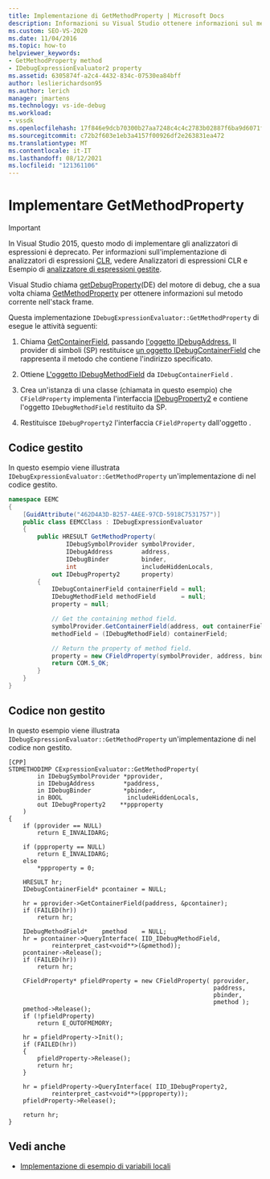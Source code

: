 ```yaml
---
title: Implementazione di GetMethodProperty | Microsoft Docs
description: Informazioni su Visual Studio ottenere informazioni sul metodo corrente nel stack frame usando GetDebugProperty del motore di debug.
ms.custom: SEO-VS-2020
ms.date: 11/04/2016
ms.topic: how-to
helpviewer_keywords:
- GetMethodProperty method
- IDebugExpressionEvaluator2 property
ms.assetid: 6305874f-a2c4-4432-834c-07530ea84bff
author: leslierichardson95
ms.author: lerich
manager: jmartens
ms.technology: vs-ide-debug
ms.workload:
- vssdk
ms.openlocfilehash: 17f846e9dcb70300b27aa7248c4c4c2783b02887f6ba9d6071f636cbf48b78b0
ms.sourcegitcommit: c72b2f603e1eb3a4157f00926df2e263831ea472
ms.translationtype: MT
ms.contentlocale: it-IT
ms.lasthandoff: 08/12/2021
ms.locfileid: "121361106"
---
```

# <a name="implement-getmethodproperty"></a>Implementare GetMethodProperty
> [!IMPORTANT]
> In Visual Studio 2015, questo modo di implementare gli analizzatori di espressioni è deprecato. Per informazioni sull'implementazione di analizzatori di espressioni [CLR,](https://github.com/Microsoft/ConcordExtensibilitySamples/wiki/CLR-Expression-Evaluators) vedere Analizzatori di espressioni CLR e Esempio di [analizzatore di espressioni gestite](https://github.com/Microsoft/ConcordExtensibilitySamples/wiki/Managed-Expression-Evaluator-Sample).

Visual Studio chiama [getDebugProperty](../../extensibility/debugger/reference/idebugstackframe2-getdebugproperty.md)(DE) del motore di debug, che a sua volta chiama [GetMethodProperty](../../extensibility/debugger/reference/idebugexpressionevaluator-getmethodproperty.md) per ottenere informazioni sul metodo corrente nell'stack frame.

Questa implementazione `IDebugExpressionEvaluator::GetMethodProperty` di esegue le attività seguenti:

1. Chiama [GetContainerField](../../extensibility/debugger/reference/idebugsymbolprovider-getcontainerfield.md), passando [l'oggetto IDebugAddress.](../../extensibility/debugger/reference/idebugaddress.md) Il provider di simboli (SP) restituisce [un oggetto IDebugContainerField](../../extensibility/debugger/reference/idebugcontainerfield.md) che rappresenta il metodo che contiene l'indirizzo specificato.

2. Ottiene [L'oggetto IDebugMethodField](../../extensibility/debugger/reference/idebugmethodfield.md) da `IDebugContainerField` .

3. Crea un'istanza di una classe (chiamata in questo esempio) che `CFieldProperty` implementa l'interfaccia [IDebugProperty2](../../extensibility/debugger/reference/idebugproperty2.md) e contiene l'oggetto `IDebugMethodField` restituito da SP.

4. Restituisce `IDebugProperty2` l'interfaccia `CFieldProperty` dall'oggetto .

## <a name="managed-code"></a>Codice gestito
In questo esempio viene illustrata `IDebugExpressionEvaluator::GetMethodProperty` un'implementazione di nel codice gestito.

```csharp
namespace EEMC
{
    [GuidAttribute("462D4A3D-B257-4AEE-97CD-5918C7531757")]
    public class EEMCClass : IDebugExpressionEvaluator
    {
        public HRESULT GetMethodProperty(
                IDebugSymbolProvider symbolProvider,
                IDebugAddress        address,
                IDebugBinder         binder,
                int                  includeHiddenLocals,
            out IDebugProperty2      property)
        {
            IDebugContainerField containerField = null;
            IDebugMethodField methodField       = null;
            property = null;

            // Get the containing method field.
            symbolProvider.GetContainerField(address, out containerField);
            methodField = (IDebugMethodField) containerField;

            // Return the property of method field.
            property = new CFieldProperty(symbolProvider, address, binder, methodField);
            return COM.S_OK;
        }
    }
}
```

## <a name="unmanaged-code"></a>Codice non gestito
In questo esempio viene illustrata `IDebugExpressionEvaluator::GetMethodProperty` un'implementazione di nel codice non gestito.

```
[CPP]
STDMETHODIMP CExpressionEvaluator::GetMethodProperty(
        in IDebugSymbolProvider *pprovider,
        in IDebugAddress        *paddress,
        in IDebugBinder         *pbinder,
        in BOOL                  includeHiddenLocals,
        out IDebugProperty2    **ppproperty
    )
{
    if (pprovider == NULL)
        return E_INVALIDARG;

    if (ppproperty == NULL)
        return E_INVALIDARG;
    else
        *ppproperty = 0;

    HRESULT hr;
    IDebugContainerField* pcontainer = NULL;

    hr = pprovider->GetContainerField(paddress, &pcontainer);
    if (FAILED(hr))
        return hr;

    IDebugMethodField*    pmethod    = NULL;
    hr = pcontainer->QueryInterface( IID_IDebugMethodField,
            reinterpret_cast<void**>(&pmethod));
    pcontainer->Release();
    if (FAILED(hr))
        return hr;

    CFieldProperty* pfieldProperty = new CFieldProperty( pprovider,
                                                         paddress,
                                                         pbinder,
                                                         pmethod );
    pmethod->Release();
    if (!pfieldProperty)
        return E_OUTOFMEMORY;

    hr = pfieldProperty->Init();
    if (FAILED(hr))
    {
        pfieldProperty->Release();
        return hr;
    }

    hr = pfieldProperty->QueryInterface( IID_IDebugProperty2,
            reinterpret_cast<void**>(ppproperty));
    pfieldProperty->Release();

    return hr;
}
```

## <a name="see-also"></a>Vedi anche
- [Implementazione di esempio di variabili locali](../../extensibility/debugger/sample-implementation-of-locals.md)
